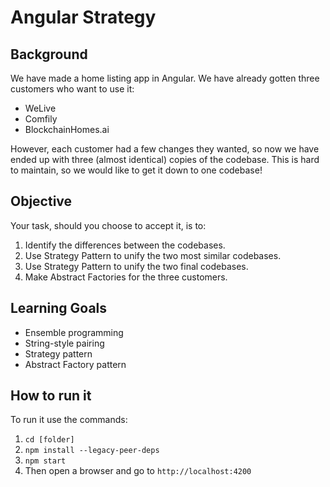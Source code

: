 # Angular Strategy

## Background
We have made a home listing app in Angular. We have already gotten three customers who want to use it:

- WeLive
- Comfily
- BlockchainHomes.ai

However, each customer had a few changes they wanted, so now we have ended up with three (almost identical) copies of the codebase. This is hard to maintain, so we would like to get it down to one codebase!

## Objective
Your task, should you choose to accept it, is to:

1. Identify the differences between the codebases.
2. Use Strategy Pattern to unify the two most similar codebases.
3. Use Strategy Pattern to unify the two final codebases.
4. Make Abstract Factories for the three customers.

## Learning Goals

* Ensemble programming
* String-style pairing
* Strategy pattern
* Abstract Factory pattern

## How to run it

To run it use the commands:

1. `cd [folder]`
2. `npm install --legacy-peer-deps`
3. `npm start`
4. Then open a browser and go to `http://localhost:4200`

